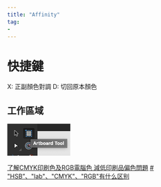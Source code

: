```yaml
---
title: "Affinity"
tag: 
- 
---
```

# 快捷鍵
X: 正副顏色對調
D: 切回原本顏色

## 工作區域
![](Pasted%20image%2020220503220530.png)

[了解CMYK印刷色及RGB電腦色 減低印刷品偏色問題](https://printingbanana.com/blog/print-knowledge/before-print/printing-color/108/)
[# "HSB”、"lab"、"CMYK"、"RGB"有什么区别](https://zhuanlan.zhihu.com/p/46368930)